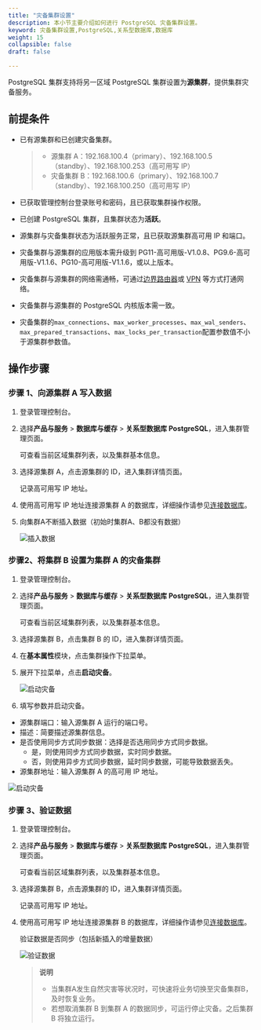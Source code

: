 ```yaml
---
title: "灾备集群设置"
description: 本小节主要介绍如何进行 PostgreSQL 灾备集群设置。 
keyword: 灾备集群设置,PostgreSQL,关系型数据库,数据库
weight: 15
collapsible: false
draft: false

---
```


PostgreSQL 集群支持将另一区域 PostgreSQL 集群设置为**源集群**，提供集群灾备服务。

## 前提条件

* 已有源集群和已创建灾备集群。

  >* 源集群 A：192.168.100.4（primary）、192.168.100.5（standby）、192.168.100.253（高可用写 IP）
  >* 灾备集群 B：192.168.100.6（primary）、192.168.100.7（standby）、192.168.100.250（高可用写 IP）

* 已获取管理控制台登录账号和密码，且已获取集群操作权限。

* 已创建 PostgreSQL 集群，且集群状态为**活跃**。

* 源集群与灾备集群状态为活跃服务正常，且已获取源集群高可用 IP 和端口。

* 灾备集群与源集群的应用版本需升级到 PG11-高可用版-V1.0.8、PG9.6-高可用版-V1.1.6、PG10-高可用版-V1.1.6，或以上版本。

* 灾备集群与源集群的网络需通畅，可通过[边界路由器](/network/border_router/)或 [VPN](/network/vpc/manual/vpn/) 等方式打通网络。

* 灾备集群与源集群的 PostgreSQL 内核版本需一致。

* 灾备集群的`max_connections`、`max_worker_processes`、`max_wal_senders`、`max_prepared_transactions`、`max_locks_per_transaction`配置参数值不小于源集群参数值。

##  操作步骤

### 步骤 1、向源集群 A 写入数据

1. 登录管理控制台。

2. 选择**产品与服务** > **数据库与缓存** > **关系型数据库 PostgreSQL**，进入集群管理页面。

   可查看当前区域集群列表，以及集群基本信息。

3. 选择源集群 A，点击源集群的 ID，进入集群详情页面。

   记录高可用写 IP 地址。

4. 使用高可用写 IP 地址连接源集群 A 的数据库，详细操作请参见[连接数据库](/database/postgresql/manual/mgt_connect/access_pg/)。

5. 向集群A不断插入数据（初始时集群A、B都没有数据）

   ![插入数据](../../_images/backup_config_01.png)

###  步骤2、将集群 B 设置为集群 A 的灾备集群

1. 登录管理控制台。

2. 选择**产品与服务** > **数据库与缓存** > **关系型数据库 PostgreSQL**，进入集群管理页面。

   可查看当前区域集群列表，以及集群基本信息。

3. 选择源集群 B，点击集群 B 的 ID，进入集群详情页面。

4. 在**基本属性**模块，点击集群操作下拉菜单。

5. 展开下拉菜单，点击**启动灾备**。

   ![启动灾备](../../_images/backup_config_02.png)

6.  填写参数并启动灾备。

   * 源集群端口：输入源集群 A 运行的端口号。
   * 描述：简要描述源集群信息。
   * 是否使用同步方式同步数据：选择是否选用同步方式同步数据。
     * 是，则使用同步方式同步数据，实时同步数据。
     * 否，则使用异步方式同步数据，延时同步数据，可能导致数据丢失。
   * 源集群地址：输入源集群 A 的高可用 IP 地址。

   ![启动灾备](../../_images/backup_config_03.png) 

### 步骤 3、验证数据

1. 登录管理控制台。

2. 选择**产品与服务** > **数据库与缓存** > **关系型数据库 PostgreSQL**，进入集群管理页面。

   可查看当前区域集群列表，以及集群基本信息。

3. 选择源集群 B，点击源集群的 ID，进入集群详情页面。

   记录高可用写 IP 地址。

4. 使用高可用写 IP 地址连接源集群 B 的数据库，详细操作请参见[连接数据库](/database/postgresql/manual/mgt_connect/access_pg/)。

   验证数据是否同步（包括新插入的增量数据）

   ![验证数据](../../_images/backup_config_04.png)  

   >**说明**
   >
   >* 当集群A发生自然灾害等状况时，可快速将业务切换至灾备集群B，及时恢复业务。
   >* 若想取消集群 B 到集群 A 的数据同步，可运行停止灾备。之后集群 B 将独立运行。

 